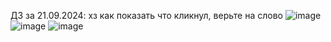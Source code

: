 ДЗ за 21.09.2024:
хз как показать что кликнул, верьте на слово
![image](https://github.com/user-attachments/assets/4dc003af-ffd8-4d0a-9d11-bbd5ee4b39cb)
![image](https://github.com/user-attachments/assets/94224deb-520b-4a3d-8d0d-ab3980d07cb7)
![image](https://github.com/user-attachments/assets/1d051974-b221-4e0c-ac3d-535f01555299)
